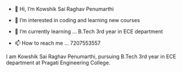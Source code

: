 - 👋 Hi, I’m Kowshik Sai Raghav Penumarthi 
- 👀 I’m interested in coding and learning new courses
- 🌱 I’m currently learning ... B.Tech 3rd year in ECE department

- 📫 How to reach me ... 7207553557



I am Kowshik Sai Raghav Penumarthi, pursuing B.Tech 3rd year in ECE department at Pragati Engineering College.
